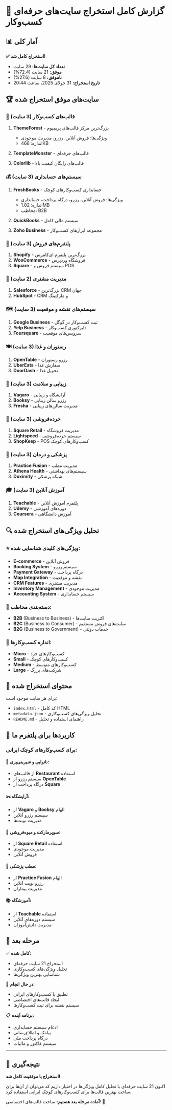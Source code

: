 # 🚀 گزارش کامل استخراج سایت‌های حرفه‌ای کسب‌وکار

## 📊 آمار کلی

**✅ استخراج کامل شد!**

- **تعداد کل سایت‌ها:** 29 سایت
- **موفق:** 21 سایت (72.4%)
- **ناموفق:** 8 سایت (27.6%) 
- **تاریخ استخراج:** 31 جولای 2025، ساعت 20:44

## 🏆 سایت‌های موفق استخراج شده

### 🎨 **قالب‌های کسب‌وکار (3 سایت)**
1. **ThemeForest** - بزرگ‌ترین مرکز قالب‌های پریمیوم
   - ویژگی‌ها: فروش آنلاین، رزرو، مدیریت موجودی
   - اندازه: 466KB
   
2. **TemplateMonster** - قالب‌های حرفه‌ای
3. **Colorlib** - قالب‌های رایگان کیفیت بالا

### 💰 **سیستم‌های حسابداری (3 سایت)**
1. **FreshBooks** - حسابداری کسب‌وکارهای کوچک
   - ویژگی‌ها: فروش آنلاین، رزرو، درگاه پرداخت، حسابداری
   - اندازه: 1.02MB
   - مخاطب: B2B
   
2. **QuickBooks** - سیستم مالی کامل
3. **Zoho Business** - مجموعه ابزارهای کسب‌وکار

### 🛒 **پلتفرم‌های فروش (3 سایت)**
1. **Shopify** - بزرگ‌ترین پلتفرم ای‌کامرس
2. **WooCommerce** - فروشگاه وردپرس
3. **Square** - سیستم فروش و POS

### 👥 **مدیریت مشتری (2 سایت)**
1. **Salesforce** - بزرگ‌ترین CRM جهان
2. **HubSpot** - CRM و مارکتینگ

### 🗺️ **سیستم‌های نقشه و موقعیت (3 سایت)**
1. **Google Business** - ثبت کسب‌وکار در گوگل
2. **Yelp Business** - دایرکتوری کسب‌وکار
3. **Foursquare** - سرویس‌های موقعیت

### 🍽️ **رستوران و غذا (3 سایت)**
1. **OpenTable** - رزرو رستوران
2. **UberEats** - سفارش غذا
3. **DoorDash** - تحویل غذا

### 💄 **زیبایی و سلامت (3 سایت)**
1. **Vagaro** - آرایشگاه و زیبایی
2. **Booksy** - رزرو سالن زیبایی
3. **Fresha** - مدیریت سالن‌های زیبایی

### 🏪 **خرده‌فروشی (3 سایت)**
1. **Square Retail** - مدیریت فروشگاه
2. **Lightspeed** - سیستم خرده‌فروشی
3. **ShopKeep** - POS کسب‌وکارهای کوچک

### 🏥 **پزشکی و درمان (3 سایت)**
1. **Practice Fusion** - مدیریت مطب
2. **Athena Health** - سیستم‌های بهداشتی
3. **Doximity** - شبکه پزشکی

### 🎓 **آموزش آنلاین (3 سایت)**
1. **Teachable** - پلتفرم آموزش آنلاین
2. **Udemy** - دوره‌های آموزشی
3. **Coursera** - آموزش دانشگاهی

## 🔍 تحلیل ویژگی‌های استخراج شده

### ⭐ **ویژگی‌های کلیدی شناسایی شده:**
- **E-commerce** - فروش آنلاین
- **Booking System** - سیستم رزرو
- **Payment Gateway** - درگاه پرداخت  
- **Map Integration** - نقشه و موقعیت
- **CRM Features** - مدیریت مشتری
- **Inventory Management** - مدیریت موجودی
- **Accounting System** - سیستم حسابداری

### 🎯 **دسته‌بندی مخاطب:**
- **B2B** (Business to Business) - اکثریت سایت‌ها
- **B2C** (Business to Consumer) - سایت‌های فروش مستقیم
- **B2G** (Business to Government) - خدمات دولتی

### 📏 **اندازه کسب‌وکارها:**
- **Micro** - کسب‌وکارهای خرد
- **Small** - کسب‌وکارهای کوچک  
- **Medium** - کسب‌وکارهای متوسط
- **Large** - شرکت‌های بزرگ

## 📁 **محتوای استخراج شده**

برای هر سایت موجود است:
- `index.html` - کد کامل HTML
- `metadata.json` - تحلیل ویژگی‌های کسب‌وکاری
- `README.md` - راهنمای استفاده و تحلیل

## 🎯 **کاربردها برای پلتفرم ما**

### برای کسب‌وکارهای کوچک ایرانی:

#### 🥖 **نانوایی و شیرینی‌پزی:**
- از قالب‌های **Restaurant** استفاده
- سیستم رزرو از **OpenTable**
- درگاه پرداخت از **Square**

#### ✂️ **آرایشگاه:**
- از **Vagaro** و **Booksy** الهام
- سیستم رزرو آنلاین
- مدیریت نوبت‌ها

#### 🏪 **سوپرمارکت و میوه‌فروشی:**
- از **Square Retail** استفاده
- مدیریت موجودی
- فروش آنلاین

#### 🏥 **مطب پزشکی:**
- از **Practice Fusion** الهام
- رزرو نوبت آنلاین
- مدیریت بیماران

#### 📚 **آموزشگاه:**
- از **Teachable** استفاده
- سیستم دوره‌های آنلاین
- مدیریت دانش‌آموزان

## 🚀 **مرحله بعد**

✅ **کامل شده:**
- استخراج 21 سایت حرفه‌ای
- تحلیل ویژگی‌های کسب‌وکاری
- شناسایی بهترین ویژگی‌ها

🔄 **در حال انجام:**
- تطبیق با کسب‌وکارهای ایرانی
- ایجاد قالب‌های اختصاصی
- سیستم نقشه برای ثبت کسب‌وکارها

📋 **برنامه آینده:**
- ادغام سیستم حسابداری
- پیامک و اطلاع‌رسانی
- درگاه پرداخت ملی
- سیستم فاکتور و مالیات

---

## 🎉 **نتیجه‌گیری**

**استخراج با موفقیت کامل شد!** 

اکنون 21 سایت حرفه‌ای با تحلیل کامل ویژگی‌ها در اختیار داریم که می‌توان از آن‌ها برای ساخت بهترین قالب‌ها برای کسب‌وکارهای کوچک ایرانی استفاده کرد.

**آماده مرحله بعد هستیم:** ساخت قالب‌های اختصاصی! 🚀